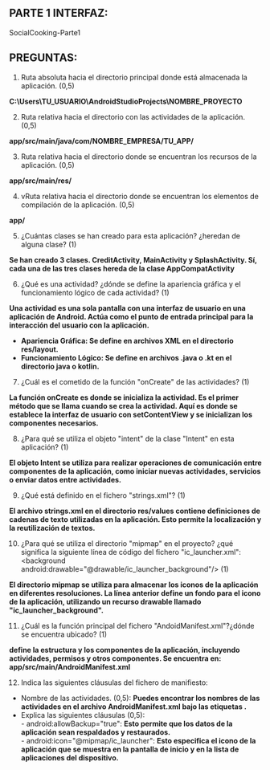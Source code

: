 <h2><b>PARTE 1 INTERFAZ: </b></h2><a href"https://github.com/makulky/SocialCooking-Parte1">SocialCooking-Parte1</a>

<h2><b>PREGUNTAS:</b></h2>

1. Ruta absoluta hacia el directorio principal donde está almacenada la aplicación. (0,5)

<b>C:\Users\TU_USUARIO\AndroidStudioProjects\NOMBRE_PROYECTO</b>

2. Ruta relativa hacia el directorio con las actividades de la aplicación. (0,5)<br>

<b>app/src/main/java/com/NOMBRE_EMPRESA/TU_APP/</b>

3. Ruta relativa hacia el directorio donde se encuentran los recursos de la aplicación. (0,5)<br>

<b>app/src/main/res/</b>

4. vRuta relativa hacia el directorio donde se encuentran los elementos de compilación de la aplicación. (0,5)<br>

<b>app/</b>

5. ¿Cuántas clases se han creado para esta aplicación? ¿heredan de alguna clase? (1)<br>

<b>Se han creado 3 clases. CreditActivity, MainActivity y SplashActivity. Sí, cada una de las tres clases hereda de la clase AppCompatActivity</b>

6. ¿Qué es una actividad? ¿dónde se define la apariencia gráfica y el funcionamiento lógico de cada actividad?  (1)<br>

<b>Una actividad es una sola pantalla con una interfaz de usuario en una aplicación de Android. Actúa como el punto de entrada principal para la interacción del usuario con la aplicación. <p><ul><li>Apariencia Gráfica: Se define en archivos XML en el directorio res/layout.<br></li><li>
Funcionamiento Lógico: Se define en archivos .java o .kt en el directorio java o kotlin.</li></ul></b>

7. ¿Cuál es el cometido de la función "onCreate" de las actividades? (1)<br>

<b>La función onCreate es donde se inicializa la actividad. Es el primer método que se llama cuando se crea la actividad. Aquí es donde se establece la interfaz de usuario con setContentView y se inicializan los componentes necesarios.</b>
 
8. ¿Para qué se utiliza el objeto "intent" de la clase "Intent" en esta aplicación? (1)<br>

<b>El objeto Intent se utiliza para realizar operaciones de comunicación entre componentes de la aplicación, como iniciar nuevas actividades, servicios o enviar datos entre actividades.</b>

9. ¿Qué está definido en el fichero "strings.xml"? (1)<br>

<b>El archivo strings.xml en el directorio res/values contiene definiciones de cadenas de texto utilizadas en la aplicación. Esto permite la localización y la reutilización de textos.</b>

10. ¿Para qué se utiliza el directorio "mipmap" en el proyecto? ¿qué significa la siguiente línea de código del fichero "ic_launcher.xml": 
&lt;background android:drawable="@drawable/ic_launcher_background"/&gt; (1)<br>

<b>El directorio mipmap se utiliza para almacenar los iconos de la aplicación en diferentes resoluciones. La línea anterior define un fondo para el icono de la aplicación, utilizando un recurso drawable llamado "ic_launcher_background".</b>

11. ¿Cuál es la función principal del fichero "AndoidManifest.xml"?¿dónde se encuentra ubicado? (1)<br>

<b>define la estructura y los componentes de la aplicación, incluyendo actividades, permisos y otros componentes. Se encuentra en: app/src/main/AndroidManifest.xml</b>

12. Indica las siguientes cláusulas del fichero de manifiesto: 
<ul>
  <li>Nombre de las actividades. (0,5): <b>Puedes encontrar los nombres de las actividades en el archivo AndroidManifest.xml bajo las etiquetas <activity>.</b></li>
  <li>Explica las siguientes cláusulas (0,5):<br>
  - android:allowBackup="true": <b>Esto permite que los datos de la aplicación sean respaldados y restaurados.</b><br>
  - android:icon="@mipmap/ic_launcher": <b>Esto especifica el icono de la aplicación que se muestra en la pantalla de inicio y en la lista de aplicaciones del dispositivo.</b></li>
</ul>

